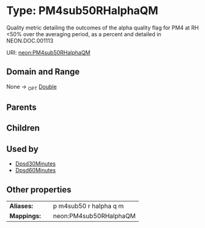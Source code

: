 
# Type: PM4sub50RHalphaQM


Quality metric detailing the outcomes of the alpha quality flag for PM4 at RH <50% over the averaging period, as a percent and detailed in NEON.DOC.001113

URI: [neon:PM4sub50RHalphaQM](https://data.neonscience.org/PM4sub50RHalphaQM)


## Domain and Range

None ->  <sub>OPT</sub> [Double](types/Double.md)

## Parents


## Children


## Used by

 * [Dpsd30Minutes](Dpsd30Minutes.md)
 * [Dpsd60Minutes](Dpsd60Minutes.md)

## Other properties

|  |  |  |
| --- | --- | --- |
| **Aliases:** | | p m4sub50 r halpha q m |
| **Mappings:** | | neon:PM4sub50RHalphaQM |

